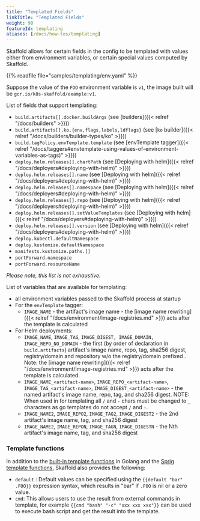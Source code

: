 ```yaml
---
title: "Templated Fields"
linkTitle: "Templated Fields"
weight: 90
featureId: templating
aliases: [/docs/how-tos/templating]
---
```


Skaffold allows for certain fields in the config to be templated with values either from environment variables, or certain special values computed by Skaffold.

{{% readfile file="samples/templating/env.yaml" %}}

Suppose the value of the `FOO` environment variable is `v1`, the image built
will be `gcr.io/k8s-skaffold/example:v1`.

List of fields that support templating:

* `build.artifacts[].docker.buildArgs` (see [builders]({{< relref "/docs/builders" >}}))
* `build.artifacts[].ko.{env,flags,labels,ldflags}` (see [`ko` builder]({{< relref "/docs/builders/builder-types/ko" >}}))
* `build.tagPolicy.envTemplate.template` (see [envTemplate tagger]({{< relref "/docs/taggers#envtemplate-using-values-of-environment-variables-as-tags)" >}}))
* `deploy.helm.releases[].chartPath` (see [Deploying with helm]({{< relref "/docs/deployers#deploying-with-helm)" >}}))
* `deploy.helm.releases[].name` (see [Deploying with helm]({{< relref "/docs/deployers#deploying-with-helm)" >}}))
* `deploy.helm.releases[].namespace` (see [Deploying with helm]({{< relref "/docs/deployers#deploying-with-helm)" >}}))
* `deploy.helm.releases[].repo` (see [Deploying with helm]({{< relref "/docs/deployers#deploying-with-helm)" >}}))
* `deploy.helm.releases[].setValueTemplates` (see [Deploying with helm]({{< relref "/docs/deployers#deploying-with-helm)" >}}))
* `deploy.helm.releases[].version` (see [Deploying with helm]({{< relref "/docs/deployers#deploying-with-helm)" >}}))
* `deploy.kubectl.defaultNamespace`
* `deploy.kustomize.defaultNamespace`
* `manifests.kustomize.paths.[]`
* `portForward.namespace`
* `portForward.resourceName`

_Please note, this list is not exhaustive._

List of variables that are available for templating:

* all environment variables passed to the Skaffold process at startup
* For the `envTemplate` tagger:
  * `IMAGE_NAME` - the artifact's image name - the [image name rewriting]({{< relref "/docs/environment/image-registries.md" >}}) acts after the template is calculated
* For Helm deployments:
  * `IMAGE_NAME`, `IMAGE_TAG`, `IMAGE_DIGEST, IMAGE_DOMAIN, IMAGE_REPO_NO_DOMAIN` - the first (by order of declaration in `build.artifacts`) artifact's image name, repo, tag, sha256 digest, registry/domain and repository w/o the registry/domain prefixed . Note: the [image name rewriting]({{< relref "/docs/environment/image-registries.md" >}}) acts after the template is calculated.
  * `IMAGE_NAME_<artifact-name>`, `IMAGE_REPO_<artifact-name>`, `IMAGE_TAG_<artifact-name>`, `IMAGE_DIGEST_<artifact-name>` - the named artifact's image name, repo, tag, and sha256 digest. NOTE: When used in for templating all `/` and `-` chars must be changed to `_` characters as go templates do not accept `/` and `-`.
  * `IMAGE_NAME2`, `IMAGE_REPO2`, `IMAGE_TAG2`, `IMAGE_DIGEST2` - the 2nd artifact's image name, tag, and sha256 digest
  * `IMAGE_NAME2`, `IMAGE_REPON`, `IMAGE_TAGN`, `IMAGE_DIGESTN` - the Nth artifact's image name, tag, and sha256 digest

### Template functions
In addition to the [built-in template functions](https://pkg.go.dev/text/template) in Golang and the [Sprig template functions](http://masterminds.github.io/sprig/), Skaffold also provides the following:
- `default` : Default values can be specified using the `{{default "bar" .FOO}}` expression syntax, which results in "bar" if `.FOO` is nil or a zero value.
- `cmd`: This allows users to use the result from external commands in template, for example `{{cmd "bash" "-c" "xxx xxx xxx"}}` can be used to execute bash script and get the result into the template.

